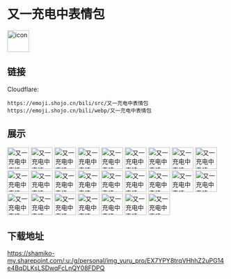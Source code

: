 # 又一充电中表情包
<img src="https://emoji.shojo.cn/bili/src/又一充电中表情包/icon.png" width="50" height="50" alt="icon">

## 链接
Cloudflare:
```
https://emoji.shojo.cn/bili/src/又一充电中表情包
https://emoji.shojo.cn/bili/webp/又一充电中表情包
```
## 展示
<img src="https://emoji.shojo.cn/bili/src/又一充电中表情包/又一充电中表情包-又一知道了.png" width="50" height="50" alt="又一充电中表情包-又一知道了">
<img src="https://emoji.shojo.cn/bili/src/又一充电中表情包/又一充电中表情包-天使降临.png" width="50" height="50" alt="又一充电中表情包-天使降临">
<img src="https://emoji.shojo.cn/bili/src/又一充电中表情包/又一充电中表情包-哭哭.png" width="50" height="50" alt="又一充电中表情包-哭哭">
<img src="https://emoji.shojo.cn/bili/src/又一充电中表情包/又一充电中表情包-生气.png" width="50" height="50" alt="又一充电中表情包-生气">
<img src="https://emoji.shojo.cn/bili/src/又一充电中表情包/又一充电中表情包-？？？.png" width="50" height="50" alt="又一充电中表情包-？？？">
<img src="https://emoji.shojo.cn/bili/src/又一充电中表情包/又一充电中表情包-mua.png" width="50" height="50" alt="又一充电中表情包-mua">
<img src="https://emoji.shojo.cn/bili/src/又一充电中表情包/又一充电中表情包-抱抱.png" width="50" height="50" alt="又一充电中表情包-抱抱">
<img src="https://emoji.shojo.cn/bili/src/又一充电中表情包/又一充电中表情包-土.png" width="50" height="50" alt="又一充电中表情包-土">
<img src="https://emoji.shojo.cn/bili/src/又一充电中表情包/又一充电中表情包-煎饼果子.png" width="50" height="50" alt="又一充电中表情包-煎饼果子">
<img src="https://emoji.shojo.cn/bili/src/又一充电中表情包/又一充电中表情包-坏姐姐.png" width="50" height="50" alt="又一充电中表情包-坏姐姐">
<img src="https://emoji.shojo.cn/bili/src/又一充电中表情包/又一充电中表情包-呃呃.png" width="50" height="50" alt="又一充电中表情包-呃呃">
<img src="https://emoji.shojo.cn/bili/src/又一充电中表情包/又一充电中表情包-脸红.png" width="50" height="50" alt="又一充电中表情包-脸红">
<img src="https://emoji.shojo.cn/bili/src/又一充电中表情包/又一充电中表情包-唱歌.png" width="50" height="50" alt="又一充电中表情包-唱歌">
<img src="https://emoji.shojo.cn/bili/src/又一充电中表情包/又一充电中表情包-两眼一黑.png" width="50" height="50" alt="又一充电中表情包-两眼一黑">
<img src="https://emoji.shojo.cn/bili/src/又一充电中表情包/又一充电中表情包-点赞.png" width="50" height="50" alt="又一充电中表情包-点赞">
<img src="https://emoji.shojo.cn/bili/src/又一充电中表情包/又一充电中表情包-比心.png" width="50" height="50" alt="又一充电中表情包-比心">
<img src="https://emoji.shojo.cn/bili/src/又一充电中表情包/又一充电中表情包-谢谢.png" width="50" height="50" alt="又一充电中表情包-谢谢">
<img src="https://emoji.shojo.cn/bili/src/又一充电中表情包/又一充电中表情包-惊.png" width="50" height="50" alt="又一充电中表情包-惊">
<img src="https://emoji.shojo.cn/bili/src/又一充电中表情包/又一充电中表情包-满头大汗.png" width="50" height="50" alt="又一充电中表情包-满头大汗">
<img src="https://emoji.shojo.cn/bili/src/又一充电中表情包/又一充电中表情包-发电.png" width="50" height="50" alt="又一充电中表情包-发电">
<img src="https://emoji.shojo.cn/bili/src/又一充电中表情包/又一充电中表情包-又一派大星.png" width="50" height="50" alt="又一充电中表情包-又一派大星">
<img src="https://emoji.shojo.cn/bili/src/又一充电中表情包/又一充电中表情包-禧.png" width="50" height="50" alt="又一充电中表情包-禧">
<img src="https://emoji.shojo.cn/bili/src/又一充电中表情包/又一充电中表情包-酥酥又.png" width="50" height="50" alt="又一充电中表情包-酥酥又">
<img src="https://emoji.shojo.cn/bili/src/又一充电中表情包/又一充电中表情包-滑稽.png" width="50" height="50" alt="又一充电中表情包-滑稽">
<img src="https://emoji.shojo.cn/bili/src/又一充电中表情包/又一充电中表情包-墨镜.png" width="50" height="50" alt="又一充电中表情包-墨镜">

## 下载地址

https://shamiko-my.sharepoint.com/:u:/g/personal/img_yuru_pro/EX7YPY8trqVHhhZ2uPG14e4BqDLKsLSDwqFcLnQY08FDPQ